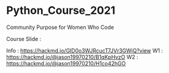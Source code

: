# Python_Course_2021
Community Purpose for Women Who Code


Course Slide :

Info : https://hackmd.io/GID0o3WJRcucT7JVr3GWjQ?view
W1 : https://hackmd.io/@jason19970210/B1qKpHvzO
W2 : https://hackmd.io/@jason19970210/H1co42hGO
